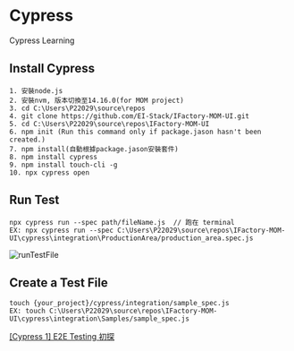 # Cypress
Cypress Learning

## Install Cypress
```
1. 安裝node.js
2. 安裝nvm, 版本切換至14.16.0(for MOM project)
3. cd C:\Users\P22029\source\repos
4. git clone https://github.com/EI-Stack/IFactory-MOM-UI.git
5. cd C:\Users\P22029\source\repos\IFactory-MOM-UI
6. npm init (Run this command only if package.jason hasn't been created.)
7. npm install(自動根據package.jason安裝套件)
8. npm install cypress
9. npm install touch-cli -g
10. npx cypress open
```

## Run Test
```
npx cypress run --spec path/fileName.js  // 跑在 terminal
EX: npx cypress run --spec C:\Users\P22029\source\repos\IFactory-MOM-UI\cypress\integration\ProductionArea/production_area.spec.js
```
![runTestFile](https://user-images.githubusercontent.com/96610052/166856299-8827cc9f-35de-4837-b7b4-2160cffa9127.png)


## Create a Test File
```
touch {your_project}/cypress/integration/sample_spec.js
EX: touch C:\Users\P22029\source\repos\IFactory-MOM-UI\cypress\integration\Samples/sample_spec.js
```

[[Cypress 1] E2E Testing 初探](https://medium.com/hannah-lin/cypress-e2e-testing-%E5%88%9D%E6%8E%A2-a10eca3c0cf7)<br/>
